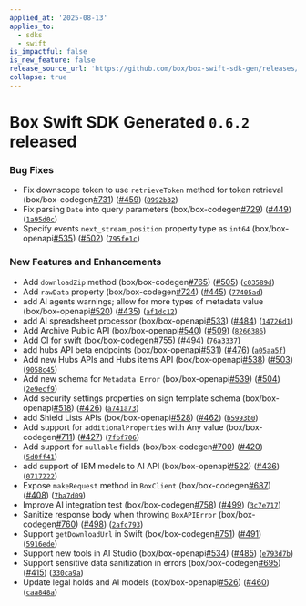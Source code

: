 ```yaml
---
applied_at: '2025-08-13'
applies_to:
  - sdks
  - swift
is_impactful: false
is_new_feature: false
release_source_url: 'https://github.com/box/box-swift-sdk-gen/releases/tag/0.6.2'
collapse: true
---
```


# Box Swift SDK Generated `0.6.2` released

### Bug Fixes

* Fix downscope token to use `retrieveToken` method for token retrieval (box/box-codegen[#731][1]) ([#459][2]) ([`8992b32`][3])
* Fix parsing `Date` into query parameters (box/box-codegen[#729][4]) ([#449][5]) ([`1a95d0c`][6])
* Specify events `next_stream_position` property type as `int64` (box/box-openapi[#535][7]) ([#502][8]) ([`795fe1c`][9])

### New Features and Enhancements

* Add `downloadZip` method (box/box-codegen[#765][10]) ([#505][11]) ([`c03589d`][12])
* Add `rawData` property (box/box-codegen[#724][13]) ([#445][14]) ([`77405ad`][15])
* add AI agents warnings; allow for more types of metadata value (box/box-openapi[#520][16]) ([#435][17]) ([`af1dc12`][18])
* add AI spreadsheet processor (box/box-openapi[#533][19]) ([#484][20]) ([`14726d1`][21])
* Add Archive Public API (box/box-openapi[#540][22]) ([#509][23]) ([`8266386`][24])
* Add CI for swift (box/box-codegen[#755][25]) ([#494][26]) ([`76a3337`][27])
* add hubs API beta endpoints (box/box-openapi[#531][28]) ([#476][29]) ([`a05aa5f`][30])
* Add new Hubs APIs and Hubs items API (box/box-openapi[#538][31]) ([#503][32]) ([`9058c45`][33])
* Add new schema for `Metadata Error` (box/box-openapi[#539][34]) ([#504][35]) ([`2e9ecf9`][36])
* Add security settings properties on sign template schema (box/box-openapi[#518][37]) ([#426][38]) ([`a741a73`][39])
* add Shield Lists APIs (box/box-openapi[#528][40]) ([#462][41]) ([`b5993b0`][42])
* Add support for `additionalProperties` with Any value (box/box-codegen[#711][43]) ([#427][44]) ([`7fbf706`][45])
* Add support for `nullable` fields (box/box-codegen[#700][46]) ([#420][47]) ([`5d0ff41`][48])
* add support of IBM models to AI API (box/box-openapi[#522][49]) ([#436][50]) ([`0717222`][51])
* Expose `makeRequest` method in `BoxClient` (box/box-codegen[#687][52]) ([#408][53]) ([`7ba7d09`][54])
* Improve AI integration test (box/box-codegen[#758][55]) ([#499][56]) ([`3c7e717`][57])
* Sanitize response body when throwing `BoxAPIError` (box/box-codegen[#760][58]) ([#498][59]) ([`2afc793`][60])
* Support `getDownloadUrl` in Swift (box/box-codegen[#751][61]) ([#491][62]) ([`5916ede`][63])
* Support new tools in AI Studio (box/box-openapi[#534][64]) ([#485][65]) ([`e793d7b`][66])
* Support sensitive data sanitization in errors (box/box-codegen[#695][67]) ([#415][68]) ([`330ca9a`][69])
* Update legal holds and AI models (box/box-openapi[#526][70]) ([#460][71]) ([`caa848a`][72])

[1]: https://github.com/box/box-swift-sdk-gen/issues/731

[2]: https://github.com/box/box-swift-sdk-gen/issues/459

[3]: https://github.com/box/box-swift-sdk-gen/commit/8992b32e9dd058fc77b4d68418da81b162aea315

[4]: https://github.com/box/box-swift-sdk-gen/issues/729

[5]: https://github.com/box/box-swift-sdk-gen/issues/449

[6]: https://github.com/box/box-swift-sdk-gen/commit/1a95d0c80e0bd29dc1b467e7e98e6f5e6196ddfb

[7]: https://github.com/box/box-swift-sdk-gen/issues/535

[8]: https://github.com/box/box-swift-sdk-gen/issues/502

[9]: https://github.com/box/box-swift-sdk-gen/commit/795fe1c7f0aa6074145b675fce4dd8e1432b0a64

[10]: https://github.com/box/box-swift-sdk-gen/issues/765

[11]: https://github.com/box/box-swift-sdk-gen/issues/505

[12]: https://github.com/box/box-swift-sdk-gen/commit/c03589d6add3ee6d548f10b5380031cd38284e42

[13]: https://github.com/box/box-swift-sdk-gen/issues/724

[14]: https://github.com/box/box-swift-sdk-gen/issues/445

[15]: https://github.com/box/box-swift-sdk-gen/commit/77405adc986adb8a1ce3bcff051ea8c481dbfd9d

[16]: https://github.com/box/box-swift-sdk-gen/issues/520

[17]: https://github.com/box/box-swift-sdk-gen/issues/435

[18]: https://github.com/box/box-swift-sdk-gen/commit/af1dc12763f9a84691573fd3ba8307925fc017d6

[19]: https://github.com/box/box-swift-sdk-gen/issues/533

[20]: https://github.com/box/box-swift-sdk-gen/issues/484

[21]: https://github.com/box/box-swift-sdk-gen/commit/14726d1952f5ddb2414f723a0b18fa5226269a64

[22]: https://github.com/box/box-swift-sdk-gen/issues/540

[23]: https://github.com/box/box-swift-sdk-gen/issues/509

[24]: https://github.com/box/box-swift-sdk-gen/commit/82663868c61a31f43b229c6f24e29737913662a0

[25]: https://github.com/box/box-swift-sdk-gen/issues/755

[26]: https://github.com/box/box-swift-sdk-gen/issues/494

[27]: https://github.com/box/box-swift-sdk-gen/commit/76a3337bed9bfc4629ec7dcb9af86bec4aa710f3

[28]: https://github.com/box/box-swift-sdk-gen/issues/531

[29]: https://github.com/box/box-swift-sdk-gen/issues/476

[30]: https://github.com/box/box-swift-sdk-gen/commit/a05aa5fe2aaade1d7bdd7acb90c82fcb3a3bf262

[31]: https://github.com/box/box-swift-sdk-gen/issues/538

[32]: https://github.com/box/box-swift-sdk-gen/issues/503

[33]: https://github.com/box/box-swift-sdk-gen/commit/9058c45c0bcd3e7f294a1bedac151637001aec63

[34]: https://github.com/box/box-swift-sdk-gen/issues/539

[35]: https://github.com/box/box-swift-sdk-gen/issues/504

[36]: https://github.com/box/box-swift-sdk-gen/commit/2e9ecf9477854656958b715674b8aa0413508d31

[37]: https://github.com/box/box-swift-sdk-gen/issues/518

[38]: https://github.com/box/box-swift-sdk-gen/issues/426

[39]: https://github.com/box/box-swift-sdk-gen/commit/a741a7305e2b2d174bc325e35ea9b77548a38095

[40]: https://github.com/box/box-swift-sdk-gen/issues/528

[41]: https://github.com/box/box-swift-sdk-gen/issues/462

[42]: https://github.com/box/box-swift-sdk-gen/commit/b5993b096b4fceb77301f76eba1c17225b2844d6

[43]: https://github.com/box/box-swift-sdk-gen/issues/711

[44]: https://github.com/box/box-swift-sdk-gen/issues/427

[45]: https://github.com/box/box-swift-sdk-gen/commit/7fbf7069eff66afddc328066f8aeb7321b249eea

[46]: https://github.com/box/box-swift-sdk-gen/issues/700

[47]: https://github.com/box/box-swift-sdk-gen/issues/420

[48]: https://github.com/box/box-swift-sdk-gen/commit/5d0ff414b325db92db44c580cebb5636ab33553f

[49]: https://github.com/box/box-swift-sdk-gen/issues/522

[50]: https://github.com/box/box-swift-sdk-gen/issues/436

[51]: https://github.com/box/box-swift-sdk-gen/commit/071722246402e0ec2439ae1e5e3d26bca45a049f

[52]: https://github.com/box/box-swift-sdk-gen/issues/687

[53]: https://github.com/box/box-swift-sdk-gen/issues/408

[54]: https://github.com/box/box-swift-sdk-gen/commit/7ba7d091b0c832276daa571fad2a7db75469676d

[55]: https://github.com/box/box-swift-sdk-gen/issues/758

[56]: https://github.com/box/box-swift-sdk-gen/issues/499

[57]: https://github.com/box/box-swift-sdk-gen/commit/3c7e717c6ca076caf1a963b3f60d3bd88f8c4bff

[58]: https://github.com/box/box-swift-sdk-gen/issues/760

[59]: https://github.com/box/box-swift-sdk-gen/issues/498

[60]: https://github.com/box/box-swift-sdk-gen/commit/2afc7936dac87dee22adff3e22def92913f5854c

[61]: https://github.com/box/box-swift-sdk-gen/issues/751

[62]: https://github.com/box/box-swift-sdk-gen/issues/491

[63]: https://github.com/box/box-swift-sdk-gen/commit/5916ede7454a1926de195e77b9a158c2af0fae2b

[64]: https://github.com/box/box-swift-sdk-gen/issues/534

[65]: https://github.com/box/box-swift-sdk-gen/issues/485

[66]: https://github.com/box/box-swift-sdk-gen/commit/e793d7b3a03e8d58ce6adb63a894a0330ae154d1

[67]: https://github.com/box/box-swift-sdk-gen/issues/695

[68]: https://github.com/box/box-swift-sdk-gen/issues/415

[69]: https://github.com/box/box-swift-sdk-gen/commit/330ca9ad17cbc79c93ffb114fd56c09a41f92694

[70]: https://github.com/box/box-swift-sdk-gen/issues/526

[71]: https://github.com/box/box-swift-sdk-gen/issues/460

[72]: https://github.com/box/box-swift-sdk-gen/commit/caa848ac977c7fedeacbe018339d27b9d948bb1e
